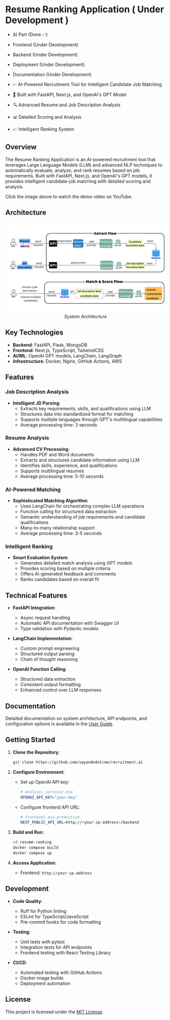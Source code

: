 # Resume Ranking Application ( Under Development )

- AI Part (Done ✅)
- Frontend (Under Development)
- Backend (Under Development)
- Deployment (Under Development)
- Documentation (Under Development)

- ✅ AI-Powered Recruitment Tool for Intelligent Candidate-Job Matching
- 🚀 Built with FastAPI, Next.js, and OpenAI's GPT Model
- 🔍 Advanced Resume and Job Description Analysis
- 📊 Detailed Scoring and Analysis
- 📈 Intelligent Ranking System

## Overview

The Resume Ranking Application is an AI-powered recruitment tool that leverages Large Language Models (LLM) and advanced NLP techniques to automatically evaluate, analyze, and rank resumes based on job requirements. Built with FastAPI, Next.js, and OpenAI's GPT models, it provides intelligent candidate-job matching with detailed scoring and analysis.

Click the image above to watch the demo video on YouTube.

## Architecture

<p align="center">
  <img src="./assets/architecture.png" alt="Architecture" />
  <br>
  <em>System Architecture</em>
</p>

## Key Technologies

- **Backend**: FastAPI, Flask, MongoDB
- **Frontend**: Next.js, TypeScript, TailwindCSS
- **AI/ML**: OpenAI GPT models, LangChain, LangGraph
- **Infrastructure**: Docker, Nginx, GitHub Actions, AWS

## Features

### Job Description Analysis

- **Intelligent JD Parsing**:
  - Extracts key requirements, skills, and qualifications using LLM
  - Structures data into standardized format for matching
  - Supports multiple languages through GPT's multilingual capabilities
  - Average processing time: 3 seconds

### Resume Analysis

- **Advanced CV Processing**:
  - Handles PDF and Word documents
  - Extracts and structures candidate information using LLM
  - Identifies skills, experience, and qualifications
  - Supports multilingual resumes
  - Average processing time: 5-10 seconds

### AI-Powered Matching

- **Sophisticated Matching Algorithm**:
  - Uses LangChain for orchestrating complex LLM operations
  - Function calling for structured data extraction
  - Semantic understanding of job requirements and candidate qualifications
  - Many-to-many relationship support
  - Average processing time: 3-5 seconds

### Intelligent Ranking

- **Smart Evaluation System**:
  - Generates detailed match analysis using GPT models
  - Provides scoring based on multiple criteria
  - Offers AI-generated feedback and comments
  - Ranks candidates based on overall fit

## Technical Features

- **FastAPI Integration**:

  - Async request handling
  - Automatic API documentation with Swagger UI
  - Type validation with Pydantic models

- **LangChain Implementation**:

  - Custom prompt engineering
  - Structured output parsing
  - Chain of thought reasoning

- **OpenAI Function Calling**:
  - Structured data extraction
  - Consistent output formatting
  - Enhanced control over LLM responses

## Documentation

Detailed documentation on system architecture, API endpoints, and configuration options is available in the [User Guide](./assets/presentation.pdf).

## Getting Started

1. **Clone the Repository**:

   ```bash
   git clone https://github.com/sayandedotcom/recruitment.ai
   ```

2. **Configure Environment**:

   - Set up OpenAI API key:

     ```bash
     # analysis_service/.env
     OPENAI_API_KEY="your-key"
     ```

   - Configure frontend API URL:

     ```bash
     # frontend/.env.production
     NEXT_PUBLIC_API_URL=http://<your-ip-address>/backend
     ```

3. **Build and Run**:

   ```bash
   cd resume-ranking
   docker compose build
   docker compose up
   ```

4. **Access Application**:
   - Frontend: `http://your-ip-address`

## Development

- **Code Quality**:

  - Ruff for Python linting
  - ESLint for TypeScript/JavaScript
  - Pre-commit hooks for code formatting

- **Testing**:

  - Unit tests with pytest
  - Integration tests for API endpoints
  - Frontend testing with React Testing Library

- **CI/CD**:
  - Automated testing with GitHub Actions
  - Docker image builds
  - Deployment automation

## License

This project is licensed under the [MIT License](LICENSE).
